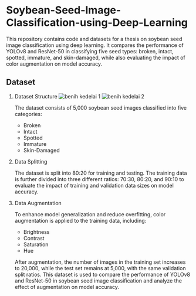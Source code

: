 # Soybean-Seed-Image-Classification-using-Deep-Learning
This repository contains code and datasets for a thesis on soybean seed image classification using deep learning. It compares the performance of YOLOv8 and ResNet-50 in classifying five seed types: broken, intact, spotted, immature, and skin-damaged, while also evaluating the impact of color augmentation on model accuracy.

## **Dataset**
1. Dataset Structure
![benih kedelai 1](https://github.com/user-attachments/assets/132242bd-968e-49e6-8b07-596341c53ce2)
![benih kedelai 2](https://github.com/user-attachments/assets/f79e3628-f367-4aaf-a273-220ca5e01d43)

   The dataset consists of 5,000 soybean seed images classified into five categories:
   - Broken
   - Intact
   - Spotted
   - Immature
   - Skin-Damaged 

3. Data Splitting

   The dataset is split into 80:20 for training and testing.
   The training data is further divided into three different ratios: 70:30, 80:20, and 90:10 to evaluate the impact of training and validation data sizes on model accuracy.
   
4. Data Augmentation

   To enhance model generalization and reduce overfitting, color augmentation is applied to the training data, including:
   - Brightness
   - Contrast
   - Saturation
   - Hue
   
   After augmentation, the number of images in the training set increases to 20,000, while the test set remains at 5,000, with the same validation split ratios.
   This dataset is used to compare the performance of YOLOv8 and ResNet-50 in soybean seed image classification and analyze the effect of augmentation on model accuracy.









